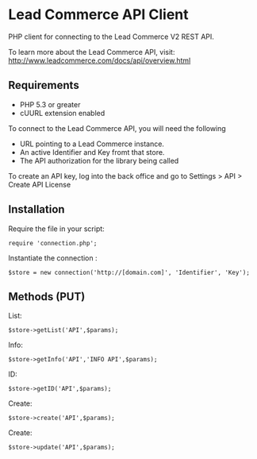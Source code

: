 Lead Commerce API Client
======================

PHP client for connecting to the Lead Commerce V2 REST API.

To learn more about the Lead Commerce API, visit:
http://www.leadcommerce.com/docs/api/overview.html

Requirements
------------

- PHP 5.3 or greater
- cUURL extension enabled

To connect to the Lead Commerce API, you will need the following

- URL pointing to a Lead Commerce instance.
- An active Identifier and Key fromt that store.
- The API authorization for the library being called

To create an API key, log into the back office and go to Settings > API > Create API License

Installation
------------

Require the file in your script:

```
require 'connection.php';
```


Instantiate the connection :

```
$store = new connection('http://[domain.com]', 'Identifier', 'Key');
```


Methods (PUT)
---------------------------------

List:

```
$store->getList('API',$params);
```

Info:

```
$store->getInfo('API','INFO API',$params);
```
ID:

```
$store->getID('API',$params);
```
Create:

```
$store->create('API',$params);
```
Create:

```
$store->update('API',$params);
```

